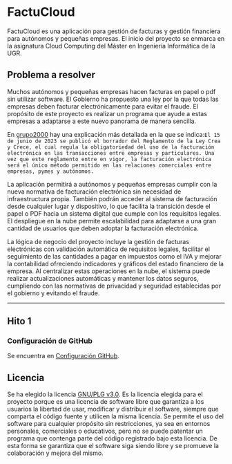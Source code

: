 # FactuCloud

FactuCloud es una aplicación para gestión de facturas y gestión financiera para autónomos y pequeñas empresas. El inicio del proyecto se enmarca en la asignatura Cloud Computing del Máster en Ingeniería Informática de la UGR.

## Problema a resolver

Muchos autónomos y pequeñas empresas hacen facturas en papel o pdf sin utilizar software. El Gobierno ha propuesto una ley por la que todas las empresas deben facturar electrónicamente para evitar el fraude. El propósito de este proyecto es realizar un programa que ayude a estas empresas a adaptarse a este nuevo panorama de manera sencilla. 

En [grupo2000](https://www.grupo2000.es/la-facturacion-electronica-sera-obligatoria-a-partir-de-verano/) hay una explicación más detallada en la que se indica:`El 15 de junio de 2023 se publicó el borrador del Reglamento de la Ley Crea y Crece, el cual regula la obligatoriedad del uso de la facturación electrónica en las transacciones entre empresas y particulares. Una vez que este reglamento entre en vigor, la facturación electrónica será el único método permitido en las relaciones comerciales entre empresas, pymes y autónomos.`

La aplicación permitirá a autónomos y pequeñas empresas cumplir con la nueva normativa de facturación electrónica sin necesidad de infraestructura propia. También podrán acceder al sistema de facturación desde cualquier lugar y dispositivo, lo que facilita la transición desde el papel o PDF hacia un sistema digital que cumple con los requisitos legales. El despliegue en la nube permite escalabilidad para adaptarse a una gran cantidad de usuarios que deben adoptar la facturación electrónica.

La lógica de negocio del proyecto incluye la gestión de facturas electrónicas con validación automática de requisitos legales, facilitar el seguimiento de las cantidades a pagar en impuestos como el IVA y mejorar la contabilidad ofreciendo indicadores y gráficos del estado financiero de la empresa. Al centralizar estas operaciones en la nube, el sistema puede realizar actualizaciones automáticas y mantener los datos seguros, cumpliendo con las normativas de privacidad y seguridad establecidas por el gobierno y evitando el fraude.

---

## Hito 1
### Configuración de GitHub

Se encuentra en [Configuración GitHub](./doc/ConfiguracionGit.md).


## Licencia

Se ha elegido la licencia [GNU/PLG v3.0](./LICENSE). Es la licencia elegida para el proyecto porque es una licencia de software libre que garantiza a los usuarios la libertad de usar, modificar y distribuir el software, siempre que comparta el código fuente y utilicen la misma licencia. Se permite el uso del software para cualquier propósito sin restricciones, ya sea en entornos personales, comerciales o educativos, pero no se puede patentar un programa que contenga parte del código registrado bajo esta licencia. De esta forma se garantiza que el software siga siendo libre y se promueve la colaboración y mejora del mismo.

